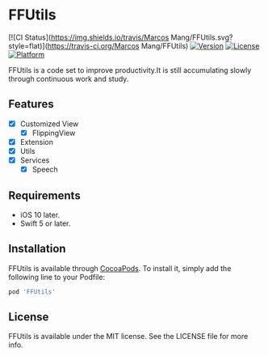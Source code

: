 # FFUtils

[![CI Status](https://img.shields.io/travis/Marcos Mang/FFUtils.svg?style=flat)](https://travis-ci.org/Marcos Mang/FFUtils)
[![Version](https://img.shields.io/cocoapods/v/FFUtils.svg?style=flat)](https://cocoapods.org/pods/FFUtils)
[![License](https://img.shields.io/cocoapods/l/FFUtils.svg?style=flat)](https://cocoapods.org/pods/FFUtils)
[![Platform](https://img.shields.io/cocoapods/p/FFUtils.svg?style=flat)](https://cocoapods.org/pods/FFUtils)

FFUtils is a code set to improve productivity.It is still accumulating slowly through continuous work and study.

## Features

- [x] Customized View
    - [x] FlippingView 
- [x] Extension
- [x] Utils
- [x] Services
    - [x] Speech
     
## Requirements

- iOS 10 later.
- Swift 5 or later.

## Installation

FFUtils is available through [CocoaPods](https://cocoapods.org). To install
it, simply add the following line to your Podfile:

```ruby
pod 'FFUtils'
```


## License

FFUtils is available under the MIT license. See the LICENSE file for more info.
